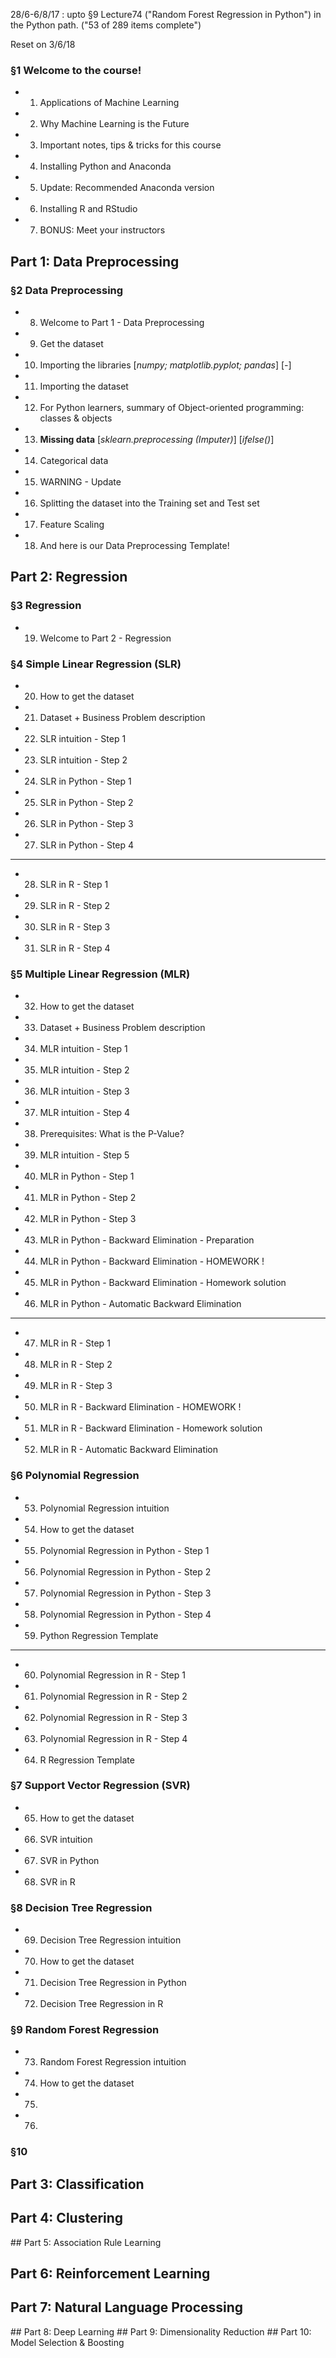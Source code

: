28/6-6/8/17 : upto §9 Lecture74 ("Random Forest Regression in Python") in the Python path. ("53 of 289 items complete")

Reset on 3/6/18


### §1 Welcome to the course!

* 001. Applications of Machine Learning
* 002. Why Machine Learning is the Future
* 003. Important notes, tips & tricks for this course
* 004. Installing Python and Anaconda
* 005. Update: Recommended Anaconda version
* 006. Installing R and RStudio
* 007. BONUS: Meet your instructors


## Part 1: Data Preprocessing
### §2 Data Preprocessing

* 008. Welcome to Part 1 - Data Preprocessing
* 009. Get the dataset
* 010. Importing the libraries [_numpy; matplotlib.pyplot; pandas_] [_-_]
* 011. Importing the dataset
* 012. For Python learners, summary of Object-oriented programming: classes & objects
* 013. **Missing data** [_sklearn.preprocessing (Imputer)_] [_ifelse()_]
* 014. Categorical data
* 015. WARNING - Update
* 016. Splitting the dataset into the Training set and Test set
* 017. Feature Scaling
* 018. And here is our Data Preprocessing Template!


## Part 2: Regression
### §3 Regression

* 019. Welcome to Part 2 - Regression


### §4 Simple Linear Regression (SLR)

* 020. How to get the dataset
* 021. Dataset + Business Problem description
* 022. SLR intuition - Step 1
* 023. SLR intuition - Step 2
* 024. SLR in Python - Step 1
* 025. SLR in Python - Step 2
* 026. SLR in Python - Step 3
* 027. SLR in Python - Step 4

---

* 028. SLR in R - Step 1
* 029. SLR in R - Step 2
* 030. SLR in R - Step 3
* 031. SLR in R - Step 4


### §5 Multiple Linear Regression (MLR)

* 032. How to get the dataset
* 033. Dataset + Business Problem description
* 034. MLR intuition - Step 1
* 035. MLR intuition - Step 2
* 036. MLR intuition - Step 3
* 037. MLR intuition - Step 4
* 038. Prerequisites: What is the P-Value?
* 039. MLR intuition - Step 5
* 040. MLR in Python - Step 1
* 041. MLR in Python - Step 2
* 042. MLR in Python - Step 3
* 043. MLR in Python - Backward Elimination - Preparation
* 044. MLR in Python - Backward Elimination - HOMEWORK !
* 045. MLR in Python - Backward Elimination - Homework solution
* 046. MLR in Python - Automatic Backward Elimination

---

* 047. MLR in R - Step 1
* 048. MLR in R - Step 2
* 049. MLR in R - Step 3
* 050. MLR in R - Backward Elimination - HOMEWORK !
* 051. MLR in R - Backward Elimination - Homework solution
* 052. MLR in R - Automatic Backward Elimination


### §6 Polynomial Regression

* 053. Polynomial Regression intuition
* 054. How to get the dataset
* 055. Polynomial Regression in Python - Step 1
* 056. Polynomial Regression in Python - Step 2
* 057. Polynomial Regression in Python - Step 3
* 058. Polynomial Regression in Python - Step 4
* 059. Python Regression Template

---

* 060. Polynomial Regression in R - Step 1
* 061. Polynomial Regression in R - Step 2
* 062. Polynomial Regression in R - Step 3
* 063. Polynomial Regression in R - Step 4
* 064. R Regression Template


### §7 Support Vector Regression (SVR)

* 065. How to get the dataset
* 066. SVR intuition
* 067. SVR in Python
* 068. SVR in R


### §8 Decision Tree Regression

* 069. Decision Tree Regression intuition
* 070. How to get the dataset
* 071. Decision Tree Regression in Python
* 072. Decision Tree Regression in R


### §9 Random Forest Regression

* 073. Random Forest Regression intuition
* 074. How to get the dataset
* 075. 
* 076. 


### §10



## Part 3: Classification
## Part 4: Clustering
## Part 5: Association Rule Learning
## Part 6: Reinforcement Learning
## Part 7: Natural Language Processing
## Part 8: Deep Learning
## Part 9: Dimensionality Reduction
## Part 10: Model Selection & Boosting



